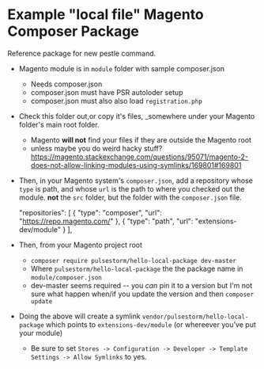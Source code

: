 # Example "local file" Magento Composer Package

Reference package for new pestle command.

- Magento module is in `module` folder with sample composer.json
    - Needs composer.json
    - composer.json must have PSR autoloder setup
    - composer.json must also also load `registration.php`

- Check this folder out,or copy it's files, _somewhere under your Magento folder's main root folder.
    - Magento **will not** find your files if they are outside the Magento root
    - unless maybe you do weird hacky stuff? https://magento.stackexchange.com/questions/95071/magento-2-does-not-allow-linking-modules-using-symlinks/169801#169801

- Then, in your Magento system's `composer.json`, add a repository whose `type` is path, and whose `url` is the path to where you checked out the module. **not** the `src` folder, but the folder with the `composer.json` file.

    "repositories": [
        {
            "type": "composer",
            "url": "https://repo.magento.com/"
        },
        {
            "type": "path",
            "url": "extensions-dev/module"
        }
    ],

- Then, from your Magento project root
    - `composer require pulsestorm/hello-local-package dev-master`
    - Where `pulsestorm/hello-local-package` the the package name in `module/composer.json`
    - dev-master seems required -- you _can_ pin it to a version but I'm not sure what happen when/if you update the version and then `composer update`

- Doing the above will create a symlink `vendor/pulsestorm/hello-local-package` which points to `extensions-dev/module` (or whereever you've put your module)
    - Be sure to set `Stores -> Configuration -> Developer -> Template Settings -> Allow Symlinks` to yes.
